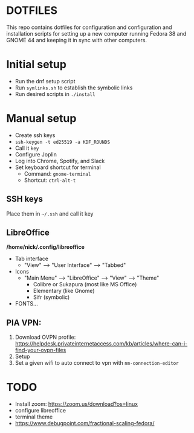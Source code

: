 # DOTFILES
This repo contains dotfiles for configuration and configuration and installation scripts for setting up a new computer running Fedora 38 and GNOME 44 and keeping it in sync with other computers.

# Initial setup
- Run the dnf setup script
- Run `symlinks.sh` to establish the symbolic links
- Run desired scripts in `./install`

# Manual setup
- Create ssh keys
 - `ssh-keygen -t ed25519 -a KDF_ROUNDS`
 - Call it `key`
- Configure Joplin
- Log into Chrome, Spotify, and Slack
- Set keyboard shortcut for terminal
  - Command: `gnome-terminal`
  - Shortcut: `ctrl-alt-t`


## SSH keys
Place them in `~/.ssh` and call it key

## LibreOffice
**/home/nick/.config/libreoffice**
- Tab interface
  - "View" --> "User Interface" --> "Tabbed"
- Icons
  - "Main Menu" --> "LibreOffice" --> "View" --> "Theme"
    - Colibre or Sukapura (most like MS Office)
    - Elementary (like Gnome)
    - Sifr (symbolic)
- FONTS...

## PIA VPN:
1. Download OVPN profile:  https://helpdesk.privateinternetaccess.com/kb/articles/where-can-i-find-your-ovpn-files
2. Setup
3. Set a given wifi to auto connect to vpn with `nm-connection-editor`


# TODO
- Install zoom: https://zoom.us/download?os=linux
- configure libreoffice
- terminal theme
- https://www.debugpoint.com/fractional-scaling-fedora/
